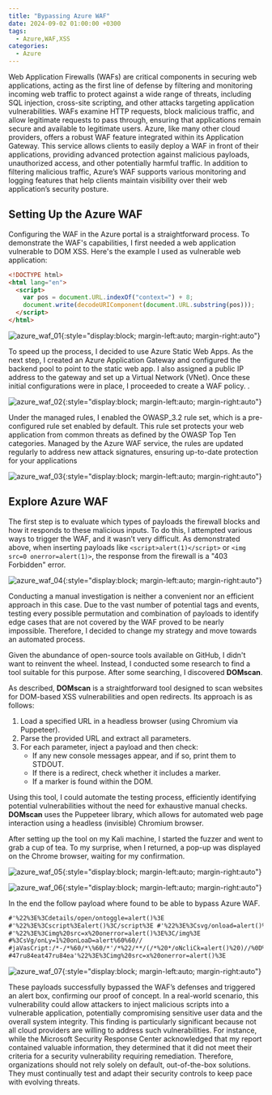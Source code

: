 ```yaml
---
title: "Bypassing Azure WAF"
date: 2024-09-02 01:00:00 +0300
tags:
  - Azure,WAF,XSS
categories:
  - Azure
---
```


Web Application Firewalls (WAFs) are critical components in securing web applications, acting as the first line of defense by filtering and monitoring incoming web traffic to protect against a wide range of threats, including SQL injection, cross-site scripting, and other attacks targeting application vulnerabilities. WAFs examine HTTP requests, block malicious traffic, and allow legitimate requests to pass through, ensuring that applications remain secure and available to legitimate users. Azure, like many other cloud providers, offers a robust WAF feature integrated within its Application Gateway. This service allows clients to easily deploy a WAF in front of their applications, providing advanced protection against malicious payloads, unauthorized access, and other potentially harmful traffic. In addition to filtering malicious traffic, Azure’s WAF supports various monitoring and logging features that help clients maintain visibility over their web application’s security posture.

## Setting Up the Azure WAF

Configuring the WAF in the Azure portal is a straightforward process. To demonstrate the WAF's capabilities, I first needed a web application vulnerable to DOM XSS. Here's the example I used as vulnerable web application:

```html
<!DOCTYPE html>
<html lang="en">
  <script>
    var pos = document.URL.indexOf("context=") + 8;
    document.write(decodeURIComponent(document.URL.substring(pos)));
  </script>
</html>
```

![azure_waf_01]({{site.baseurl}}/assets/images/Azure_WAF/reflected.png){:style="display:block; margin-left:auto; margin-right:auto"}

To speed up the process, I decided to use Azure Static Web Apps. As the next step, I created an Azure Application Gateway and configured the backend pool to point to the static web app. I also assigned a public IP address to the gateway and set up a Virtual Network (VNet). Once these initial configurations were in place, I proceeded to create a WAF policy. .

![azure_waf_02]({{site.baseurl}}/assets/images/Azure_WAF/resource_group.png){:style="display:block; margin-left:auto; margin-right:auto"}

Under the managed rules, I enabled the OWASP_3.2 rule set, which is a pre-configured rule set enabled by default. This rule set protects your web application from common threats as defined by the OWASP Top Ten categories. Managed by the Azure WAF service, the rules are updated regularly to address new attack signatures, ensuring up-to-date protection for your applications

![azure_waf_03]({{site.baseurl}}/assets/images/Azure_WAF/owasp_rule.png){:style="display:block; margin-left:auto; margin-right:auto"}

## Explore Azure WAF

The first step is to evaluate which types of payloads the firewall blocks and how it responds to these malicious inputs. To do this, I attempted various ways to trigger the WAF, and it wasn’t very difficult. As demonstrated above, when inserting payloads like `<script>alert(1)</script>` or `<img src=0 onerror=alert(1)>`, the response from the firewall is a "403 Forbidden" error.

![azure_waf_04]({{site.baseurl}}/assets/images/Azure_WAF/waf_block.png){:style="display:block; margin-left:auto; margin-right:auto"}

Conducting a manual investigation is neither a convenient nor an efficient approach in this case. Due to the vast number of potential tags and events, testing every possible permutation and combination of payloads to identify edge cases that are not covered by the WAF proved to be nearly impossible. Therefore, I decided to change my strategy and move towards an automated process.

Given the abundance of open-source tools available on GitHub, I didn't want to reinvent the wheel. Instead, I conducted some research to find a tool suitable for this purpose. After some searching, I discovered **DOMscan**.

As described, **DOMscan** is a straightforward tool designed to scan websites for DOM-based XSS vulnerabilities and open redirects. Its approach is as follows:

1. Load a specified URL in a headless browser (using Chromium via Puppeteer).
2. Parse the provided URL and extract all parameters.
3. For each parameter, inject a payload and then check:
   - If any new console messages appear, and if so, print them to STDOUT.
   - If there is a redirect, check whether it includes a marker.
   - If a marker is found within the DOM.

Using this tool, I could automate the testing process, efficiently identifying potential vulnerabilities without the need for exhaustive manual checks. **DOMscan** uses the Puppeteer library, which allows for automated web page interaction using a headless (invisible) Chromium browser.

After setting up the tool on my Kali machine, I started the fuzzer and went to grab a cup of tea. To my surprise, when I returned, a pop-up was displayed on the Chrome browser, waiting for my confirmation.

![azure_waf_05]({{site.baseurl}}/assets/images/Azure_WAF/domscan_01.png){:style="display:block; margin-left:auto; margin-right:auto"}

![azure_waf_06]({{site.baseurl}}/assets/images/Azure_WAF/domscan_02.png){:style="display:block; margin-left:auto; margin-right:auto"}

In the end the follow payload where found to be able to bypass Azure WAF.

```html
#'%22%3E%3Cdetails/open/ontoggle=alert()%3E
#'%22%3E%3Cscript%3Ealert()%3C/script%3E #'%22%3E%3Csvg/onload=alert()%3E
#'%22%3E%3Cimg%20src=x%20onerror=alert()%3E%3C/img%3E
#%3CsVg/onLy=1%20onLoaD=alert%60%60//
#jaVasCript:/*-/*%60/*\%60/*'/*%22/**/(/*%20*/oNcliCk=alert()%20)//%0D%0A%0d%0a//%3C/stYle/%3C/titLe/%3C/teXtarEa/%3C/scRipt/--!%3E\x3csVg/%3CsVg/oNloAd=alert()//%3E\x3e
#47ru84eat47ru84ea'%22%3E%3Cimg%20src=x%20onerror=alert()%3E
```

![azure_waf_07]({{site.baseurl}}/assets/images/Azure_WAF/xss_alert.gif){:style="display:block; margin-left:auto; margin-right:auto"}

These payloads successfully bypassed the WAF’s defenses and triggered an alert box, confirming our proof of concept. In a real-world scenario, this vulnerability could allow attackers to inject malicious scripts into a vulnerable application, potentially compromising sensitive user data and the overall system integrity. This finding is particularly significant because not all cloud providers are willing to address such vulnerabilities. For instance, while the Microsoft Security Response Center acknowledged that my report contained valuable information, they determined that it did not meet their criteria for a security vulnerability requiring remediation. Therefore, organizations should not rely solely on default, out-of-the-box solutions. They must continually test and adapt their security controls to keep pace with evolving threats.
